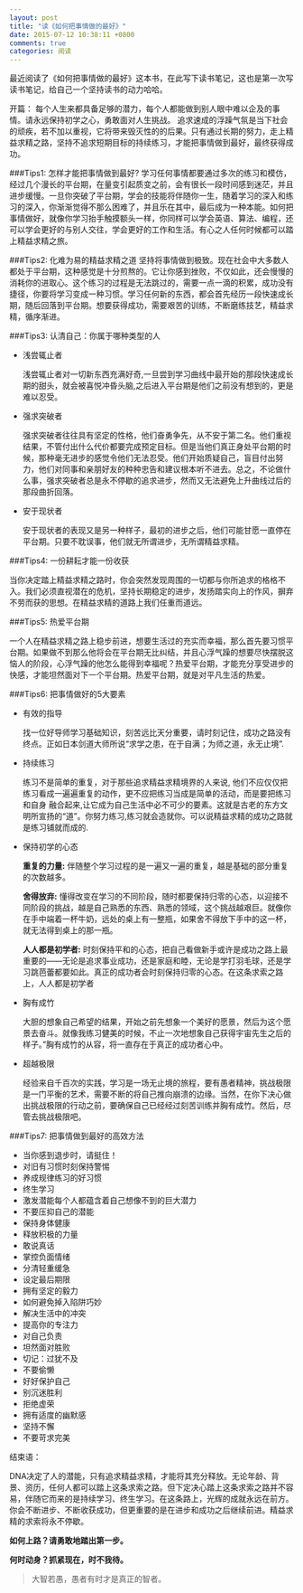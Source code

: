 ```yaml
---
layout: post
title: "读《如何把事情做的最好》"
date: 2015-07-12 10:38:11 +0800
comments: true
categories: 阅读
---
```


最近阅读了《如何把事情做的最好》这本书，在此写下读书笔记，这也是第一次写读书笔记，给自己一个坚持读书的动力哈哈。

开篇：
每个人生来都具备足够的潜力，每个人都能做到别人眼中难以企及的事情。请永远保持初学之心，勇敢面对人生挑战。
追求速成的浮躁气氛是当下社会的顽疾，若不加以重视，它将带来毁灭性的的后果。只有通过长期的努力，走上精益求精之路，坚持不追求短期目标的持续练习，才能把事情做到最好，最终获得成功。

###Tips1: 怎样才能把事情做到最好?
   学习任何事情都要通过多次的练习和模仿，经过几个漫长的平台期，在量变引起质变之前，会有很长一段时间感到迷茫，并且进步缓慢。一旦你突破了平台期，学会的技能将伴随你一生，随着学习的深入和练习的深入，你渐渐觉得不那么困难了，并且乐在其中，最后成为一种本能。如何把事情做好，就像你学习抬手触摸额头一样，你同样可以学会英语、算法、编程，还可以学会更好的与别人交往，学会更好的工作和生活。有心之人任何时候都可以踏上精益求精之旅。
   
<!--more-->

###Tips2: 化难为易的精益求精之道
坚持将事情做到极致。现在社会中大多数人都处于平台期，这种感觉是十分煎熬的。它让你感到挫败，不仅如此，还会慢慢的消耗你的进取心。这个练习的过程是无法跳过的，需要一点一滴的积累，成功没有捷径，你要将学习变成一种习惯。学习任何新的东西，都会首先经历一段快速成长期，随后回落到平台期。想要获得成功，需要艰苦的训练，不断磨练技艺，精益求精，循序渐进。

###Tips3: 认清自己：你属于哪种类型的人

+ 浅尝辄止者
	
	浅尝辄止者对一切新东西充满好奇,一旦尝到学习曲线中最开始的那段快速成长期的甜头，就会被喜悦冲昏头脑,之后进入平台期是他们之前没有想到的，更是难以忍受。
	

+ 强求突破者

	强求突破者往往具有坚定的性格，他们奋勇争先，从不安于第二名。他们重视结果，不管付出什么代价都要完成预定目标。但是当他们真正身处平台期的时候，那种毫无进步的感觉令他们无法忍受。他们开始质疑自己，盲目付出努力，他们对同事和亲朋好友的种种忠告和建议根本听不进去。总之，不论做什么事，强求突破者总是永不停歇的追求进步，然而又无法避免上升曲线过后的那段曲折回落。
	
+ 安于现状者

	安于现状者的表现又是另一种样子，最初的进步之后，他们可能甘愿一直停在平台期。只要不耽误事，他们就无所谓进步，无所谓精益求精。

###Tips4: 一份耕耘才能一份收获

当你决定踏上精益求精之路时，你会突然发现周围的一切都与你所追求的格格不入。我们必须直视潜在的危机，坚持长期稳定的进步，发扬踏实向上的作风，摒弃不劳而获的思想。在精益求精的道路上我们任重而道远。

###Tips5: 热爱平台期

一个人在精益求精之路上稳步前进，想要生活过的充实而幸福，那么首先要习惯平台期。如果做不到那么他将会在平台期无比纠结，并且心浮气躁的想要尽快摆脱这恼人的阶段，心浮气躁的他怎么能得到幸福呢？热爱平台期，才能充分享受进步的快感，才能坦然面对下一个平台期。热爱平台期，就是对平凡生活的热爱。

###Tips6: 把事情做好的5大要素

+ 有效的指导
	
	找一位好导师学习基础知识，刻苦远比天分重要，请时刻记住，成功之路没有终点。正如日本剑道大师所说“求学之患，在于自满；为师之道，永无止境”.

+ 持续练习
	
	练习不是简单的重复，对于那些追求精益求精境界的人来说, 他们不应仅仅把 练习看成一遍遍重复的动作，更不应把练习当成是简单的活动，而是要把练习和自身 融合起来,让它成为自己生活中必不可少的要素。这就是古老的东方文明所宣扬的“道”。你努力练习,练习就会造就你。可以说精益求精的成功之路就是练习铺就而成的.
	
+ 保持初学的心态
	
	**重复的力量:** 伴随整个学习过程的是一遍又一遍的重复，越是基础的部分重复的次数越多。
	
	**舍得放弃:** 懂得改变在学习的不同阶段，随时都要保持归零的心态，以迎接不同阶段的挑战，越是自己熟悉的东西、熟悉的领域，这个挑战越艰巨。就像你在手中端着一杯牛奶，远处的桌上有一整瓶，如果舍不得放下手中的这一杯，就无法得到桌上的那一瓶。
	
	**人人都是初学者:** 时刻保持平和的心态，把自己看做新手或许是成功之路上最重要的——无论是追求事业成功，还是家庭和睦，无论是学打羽毛球，还是学习跳芭蕾都要如此。真正的成功者会时刻保持归零的心态。在这条求索之路上，人人都是初学者
	
+ 胸有成竹

 	大胆的想象自己希望的结果，开始之前先想象一个美好的愿景，然后为这个愿景去奋斗。就像我练习健美的时候，不止一次地想象自己获得宇宙先生之后的样子。”胸有成竹的从容，将一直存在于真正的成功者心中。

+ 超越极限

	经验来自千百次的实践，学习是一场无止境的旅程，要有愚者精神，挑战极限是一门平衡的艺术，需要不断的将自己推向崩溃的边缘。当然，在你下决心做出挑战极限的行动之前，要确保自己已经经过刻苦训练并胸有成竹。然后，尽管去挑战极限吧。

###Tips7: 把事情做到最好的高效方法

+ 当你感到退步时，请挺住！
+ 对旧有习惯时刻保持警惕
+ 养成规律练习的好习惯
+ 终生学习
+ 激发潜能每个人都蕴含着自己想像不到的巨大潜力
+ 不要压抑自己的潜能
+ 保持身体健康
+ 释放积极的力量
+ 敢说真话
+ 掌控负面情绪
+ 分清轻重缓急
+ 设定最后期限
+ 拥有坚定的毅力
+ 如何避免掉入陷阱巧妙
+ 解决生活中的冲突
+ 提高你的专注力
+ 对自己负责
+ 坦然面对胜败
+ 切记：过犹不及
+ 不要偷懒
+ 好好保护自己
+ 别沉迷胜利
+ 拒绝虚荣
+ 拥有适度的幽默感
+ 坚持不懈
+ 不要苛求完美

结束语：

DNA决定了人的潜能，只有追求精益求精，才能将其充分释放。无论年龄、背景、资历，任何人都可以踏上这条求索之路。但下定决心踏上这条求索之路并不容易，伴随它而来的是持续学习、终生学习。在这条路上，光辉的成就永远在前方。你会不断进步、不断收获成功，但更重要的是在进步和成功之后继续前进。精益求精的求索将永不停歇。

**如何上路？请勇敢地踏出第一步。**

**何时动身？抓紧现在，时不我待。**

>大智若愚，愚者有时才是真正的智者。


